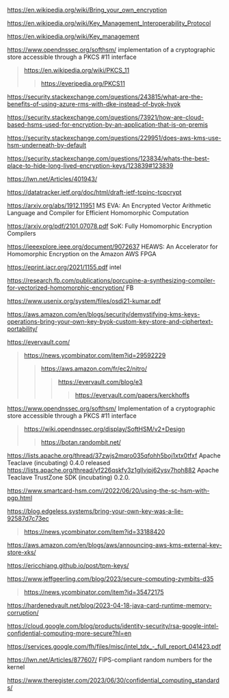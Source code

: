 https://en.wikipedia.org/wiki/Bring_your_own_encryption

https://en.wikipedia.org/wiki/Key_Management_Interoperability_Protocol

https://en.wikipedia.org/wiki/Key_management

https://www.opendnssec.org/softhsm/ implementation of a cryptographic store accessible through a PKCS #11 interface
> https://en.wikipedia.org/wiki/PKCS_11
> > https://everipedia.org/PKCS11

https://security.stackexchange.com/questions/243815/what-are-the-benefits-of-using-azure-rms-with-dke-instead-of-byok-hyok

https://security.stackexchange.com/questions/73921/how-are-cloud-based-hsms-used-for-encryption-by-an-application-that-is-on-premis

https://security.stackexchange.com/questions/229951/does-aws-kms-use-hsm-underneath-by-default

https://security.stackexchange.com/questions/123834/whats-the-best-place-to-hide-long-lived-encryption-keys/123839#123839

https://lwn.net/Articles/401943/

https://datatracker.ietf.org/doc/html/draft-ietf-tcpinc-tcpcrypt

https://arxiv.org/abs/1912.11951 MS EVA: An Encrypted Vector Arithmetic Language and Compiler for Efficient Homomorphic Computation

https://arxiv.org/pdf/2101.07078.pdf SoK: Fully Homomorphic Encryption Compilers

https://ieeexplore.ieee.org/document/9072637 HEAWS: An Accelerator for Homomorphic Encryption on the Amazon AWS FPGA

https://eprint.iacr.org/2021/1155.pdf intel

https://research.fb.com/publications/porcupine-a-synthesizing-compiler-for-vectorized-homomorphic-encryption/ FB

https://www.usenix.org/system/files/osdi21-kumar.pdf

https://aws.amazon.com/en/blogs/security/demystifying-kms-keys-operations-bring-your-own-key-byok-custom-key-store-and-ciphertext-portability/

https://evervault.com/
> https://news.ycombinator.com/item?id=29592229
> > https://aws.amazon.com/fr/ec2/nitro/
> > > https://evervault.com/blog/e3
> > > > https://evervault.com/papers/kerckhoffs

https://www.opendnssec.org/softhsm/ Implementation of a cryptographic store accessible through a PKCS #11 interface
> https://wiki.opendnssec.org/display/SoftHSM/v2+Design
> > https://botan.randombit.net/

https://lists.apache.org/thread/37zwjs2mqro035qfohh5boj1xtx0tfxf Apache Teaclave (incubating) 0.4.0 released
https://lists.apache.org/thread/vf226qskfy3z1gllvjpj62ysv7hoh882 Apache Teaclave TrustZone SDK
(incubating) 0.2.0.

https://www.smartcard-hsm.com//2022/06/20/using-the-sc-hsm-with-pgp.html

https://blog.edgeless.systems/bring-your-own-key-was-a-lie-92587d7c73ec
> https://news.ycombinator.com/item?id=33188420

https://aws.amazon.com/en/blogs/aws/announcing-aws-kms-external-key-store-xks/

https://ericchiang.github.io/post/tpm-keys/

https://www.jeffgeerling.com/blog/2023/secure-computing-zymbits-d35
> https://news.ycombinator.com/item?id=35472175

https://hardenedvault.net/blog/2023-04-18-java-card-runtime-memory-corruption/

https://cloud.google.com/blog/products/identity-security/rsa-google-intel-confidential-computing-more-secure?hl=en

https://services.google.com/fh/files/misc/intel_tdx_-_full_report_041423.pdf

https://lwn.net/Articles/877607/ FIPS-compliant random numbers for the kernel

https://www.theregister.com/2023/06/30/confidential_computing_standards/
